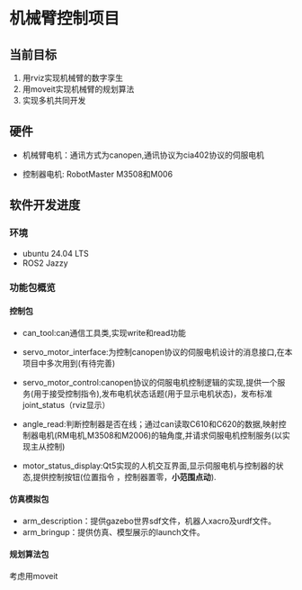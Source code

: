 # 机械臂控制项目

## 当前目标

1. 用rviz实现机械臂的数字孪生
2. 用moveit实现机械臂的规划算法
3. 实现多机共同开发

## 硬件

- 机械臂电机：通讯方式为canopen,通讯协议为cia402协议的伺服电机

- 控制器电机: RobotMaster M3508和M006

## 软件开发进度

### 环境

- ubuntu 24.04 LTS 
- ROS2 Jazzy

### 功能包概览

#### 控制包

- can_tool:can通信工具类,实现write和read功能

- servo_motor_interface:为控制canopen协议的伺服电机设计的消息接口,在本项目中多次用到(有待完善)

- servo_motor_control:canopen协议的伺服电机控制逻辑的实现,提供一个服务(用于接受控制指令),发布电机状态话题(用于显示电机状态)，发布标准joint_status（rviz显示）

- angle_read:判断控制器是否在线；通过can读取C610和C620的数据,映射控制器电机(RM电机,M3508和M2006)的轴角度,并请求伺服电机控制服务(以实现主从控制)

- motor_status_display:Qt5实现的人机交互界面,显示伺服电机与控制器的状态,提供控制按钮(位置指令 ，控制器置零，__小范围点动__).


#### 仿真模拟包

- arm_description：提供gazebo世界sdf文件，机器人xacro及urdf文件。
- arm_bringup：提供仿真、模型展示的launch文件。

#### 规划算法包

考虑用moveit
